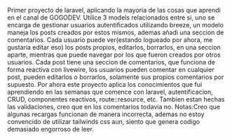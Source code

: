 Primer proyecto de laravel, aplicando la mayoria de las cosas que aprendi en el canal de GOGODEV.
Utilice 3 models relacionados entre si, uno se encarga de gestionar usuarios autentificados utilizando breeze, un modelo maneja los posts creados por estos mismos, ademas añadi una seccion de comentarios.
Cada usuario puede ver(estando logueado por ahora, me gustaria editar eso) los posts propios, editarlos, borrarlos, en una seccion aparte, mientras que puede navegar por los que fueron creados por otros usuarios.
Cada post tiene una seccion de comentarios, que funciona de forma reactiva con livewire, los usuarios pueden comentar en cualquier post, pueden editarlos o borrarlos, solamente sus propios comentarios por supuesto.
Por ahora este proyecto aplica los conocimientos que fui aprendiendo en las semanas que comence con laravel, autentificacion, CRUD, componentes reactivos, route::resource, etc.
Tambien estan hechas las validaciones, creo que en los comentarios todavia no.
Notas:Creo que algunas recargas funcionan de manera incorrecta, ademas no estoy convencido de utilizar tailwinds css aun, siento que genera codigo demasiado engorroso de leer.
